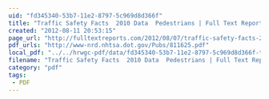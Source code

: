 ```yaml
---
uid: "fd345340-53b7-11e2-8797-5c969d8d366f"
title: "Traffic Safety Facts  2010 Data  Pedestrians | Full Text Reports..."
created: "2012-08-11 20:53:15"
page_url: "http://fulltextreports.com/2012/08/07/traffic-safety-facts-2010-data-pedestrians/"
pdf_urls: "http://www-nrd.nhtsa.dot.gov/Pubs/811625.pdf"
local_pdf: "../../hrwgc-pdf/data/fd345340-53b7-11e2-8797-5c969d8d366f-traffic-safety-facts-2010-data-pedestrians-full-text-reports.pdf"
filename: "Traffic Safety Facts  2010 Data  Pedestrians | Full Text Reports.html"
category: "pdf"
tags: 
 - PDF
---
```


